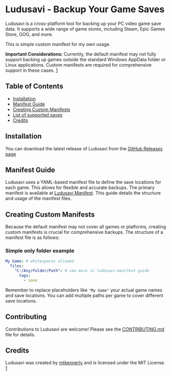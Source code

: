 # Ludusavi - Backup Your Game Saves

Ludusavi is a cross-platform tool for backing up your PC video game save data.  It supports a wide range of game stores, including Steam, Epic Games Store, GOG, and more.

This is simple custom manifest for my own usage.

**Important Considerations:**  Currently, the default manifest may not fully support backing up games outside the standard Windows AppData folder or Linux applications.  Custom manifests are required for comprehensive support in these cases. [1](https://github.com/mtkennerly/ludusavi)

## Table of Contents
- [Installation](#installation)
- [Manifest Guide](#manifest-guide)
- [Creating Custom Manifests](#creating-custom-manifests)
- [List of supported saves](#lists)
- [Credits](#credits)
  


## Installation

You can download the latest release of Ludusavi from the [GitHub Releases page](https://github.com/mtkennerly/ludusavi/releases)


## Manifest Guide

Ludusavi uses a YAML-based manifest file to define the save locations for each game. This allows for flexible and accurate backups.  The primary manifest is available at [Ludusavi Manifest](https://github.com/mtkennerly/ludusavi-manifest). This guide details the structure and usage of the manifest files.

## Creating Custom Manifests

Because the default manifest may not cover all games or platforms, creating custom manifests is crucial for comprehensive backups.  The structure of a manifest file is as follows:

### Simple only folder example
```yaml project="ludusavi-manifest" file="example_manifest.yaml" version=1
My Game: # whitespaces allowed
  files:
    "C:/Any/Folder/Path": # see more in ludosavi-manifest guide
      tags:
        - save
```

Remember to replace placeholders like `"My Game"` your actual game names and save locations.  You can add multiple paths per game to cover different save locations.


## Contributing

Contributions to Ludusavi are welcome! Please see the [CONTRIBUTING.md](https://github.com/mtkennerly/ludusavi/blob/main/CONTRIBUTING.md) file for details.


## Credits

Ludusavi was created by [mtkennerly](https://github.com/mtkennerly) and is licensed under the MIT License. [1](https://github.com/mtkennerly/ludusavi)
